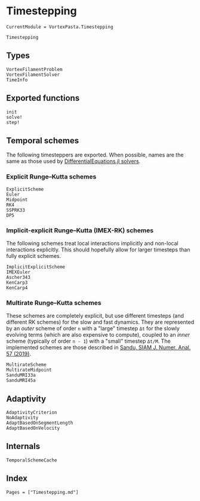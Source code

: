 # Timestepping

```@meta
CurrentModule = VortexPasta.Timestepping
```

```@docs
Timestepping
```

## Types

```@docs
VortexFilamentProblem
VortexFilamentSolver
TimeInfo
```

## Exported functions

```@docs
init
solve!
step!
```

## Temporal schemes

The following timesteppers are exported.
When possible, names are the same as those used by [DifferentialEquations.jl solvers](https://docs.sciml.ai/DiffEqDocs/stable/solvers/ode_solve/).

### Explicit Runge–Kutta schemes

```@docs
ExplicitScheme
Euler
Midpoint
RK4
SSPRK33
DP5
```

### Implicit-explicit Runge–Kutta (IMEX-RK) schemes

The following schemes treat local interactions implicitly and non-local interactions explicitly.
This should hopefully allow for larger timesteps than fully explicit schemes.

```@docs
ImplicitExplicitScheme
IMEXEuler
Ascher343
KenCarp3
KenCarp4
```

### Multirate Runge–Kutta schemes

These schemes are completely explicit, but use different timesteps (and
different RK schemes) for the slow and fast dynamics. They are represented by
an *outer* scheme of order ``n`` with a "large" timestep ``Δt`` for the slowly
evolving terms (which are also expensive to compute), coupled to an *inner*
scheme (typically of order ``n - 1``) with a "small" timestep ``Δt/M``.
The implemented schemes are those described in [Sandu, SIAM J. Numer. Anal. 57 (2019)](https://doi.org/10.1137/18M1205492).

```@docs
MultirateScheme
MultirateMidpoint
SanduMRI33a
SanduMRI45a
```

## Adaptivity

```@docs
AdaptivityCriterion
NoAdaptivity
AdaptBasedOnSegmentLength
AdaptBasedOnVelocity
```

## Internals

```@docs
TemporalSchemeCache
```

## Index

```@index
Pages = ["Timestepping.md"]
```
